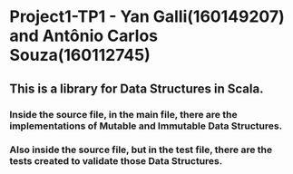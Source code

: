 # Project1-TP1 - Yan Galli(160149207) and Antônio Carlos Souza(160112745)

## This is a library for Data Structures in Scala.

### Inside the source file, in the main file, there are the implementations of Mutable and Immutable Data Structures.
### Also inside the source file, but in the test file, there are the tests created to validate those Data Structures.
